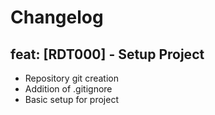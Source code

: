 # Changelog

## feat: [RDT000] - Setup Project
- Repository git creation
- Addition of .gitignore
- Basic setup for project

